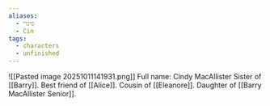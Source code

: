 ```yaml
---
aliases:
  - סינדי
  - Cin
tags:
  - characters
  - unfinished
---
```

![[Pasted image 20251011141931.png]]
Full name: Cindy MacAllister
Sister of [[Barry]].
Best friend of [[Alice]].
Cousin of [[Eleanore]].
Daughter of [[Barry MacAllister Senior]].
